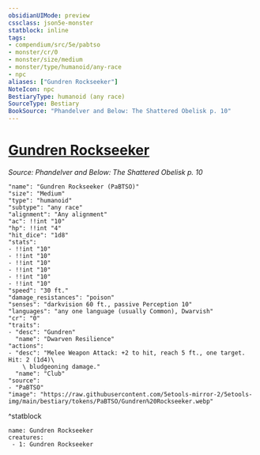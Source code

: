 ```yaml
---
obsidianUIMode: preview
cssclass: json5e-monster
statblock: inline
tags:
- compendium/src/5e/pabtso
- monster/cr/0
- monster/size/medium
- monster/type/humanoid/any-race
- npc
aliases: ["Gundren Rockseeker"]
NoteIcon: npc
BestiaryType: humanoid (any race)
SourceType: Bestiary
BookSource: "Phandelver and Below: The Shattered Obelisk p. 10"
---
```

# [Gundren Rockseeker](2-Mechanics/CLI/bestiary/npc/gundren-rockseeker-pabtso.md)
*Source: Phandelver and Below: The Shattered Obelisk p. 10*  

```statblock
"name": "Gundren Rockseeker (PaBTSO)"
"size": "Medium"
"type": "humanoid"
"subtype": "any race"
"alignment": "Any alignment"
"ac": !!int "10"
"hp": !!int "4"
"hit_dice": "1d8"
"stats":
- !!int "10"
- !!int "10"
- !!int "10"
- !!int "10"
- !!int "10"
- !!int "10"
"speed": "30 ft."
"damage_resistances": "poison"
"senses": "darkvision 60 ft., passive Perception 10"
"languages": "any one language (usually Common), Dwarvish"
"cr": "0"
"traits":
- "desc": "Gundren"
  "name": "Dwarven Resilience"
"actions":
- "desc": "Melee Weapon Attack: +2 to hit, reach 5 ft., one target. Hit: 2 (1d4)\
    \ bludgeoning damage."
  "name": "Club"
"source":
- "PaBTSO"
"image": "https://raw.githubusercontent.com/5etools-mirror-2/5etools-img/main/bestiary/tokens/PaBTSO/Gundren%20Rockseeker.webp"
```
^statblock

```encounter-table
name: Gundren Rockseeker
creatures:
 - 1: Gundren Rockseeker
```